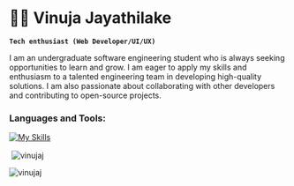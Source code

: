 # 🏄‍♂️ Vinuja Jayathilake

**`Tech enthusiast (Web Developer/UI/UX)`**

I am an undergraduate software engineering student who is always seeking opportunities to learn and grow. I am eager to apply my skills and enthusiasm to a talented engineering team in developing high-quality solutions. I am also passionate about collaborating with other developers and contributing to open-source projects.
<h3 align="left">Languages and Tools:</h3>

[![My Skills](https://skillicons.dev/icons?i=js,html,css,py,java,r,kotlin,dart,figma,flutter,vscode,idea,androidstudio,ps)](https://skillicons.dev)
<p>&nbsp;<img align="center" src="https://github-readme-stats.vercel.app/api?username=vinujaj&show_icons=true&locale=en" alt="vinujaj" /></p>

<p><img align="left" src="https://github-readme-stats.vercel.app/api/top-langs?username=vinujaj&show_icons=true&locale=en&layout=compact" alt="vinujaj" /></p>

